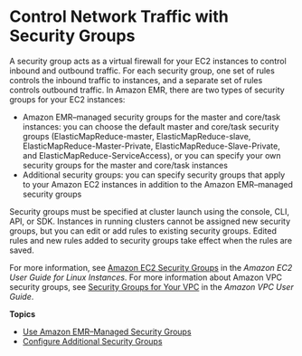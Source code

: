 # Control Network Traffic with Security Groups<a name="emr-security-groups"></a>

A security group acts as a virtual firewall for your EC2 instances to control inbound and outbound traffic\. For each security group, one set of rules controls the inbound traffic to instances, and a separate set of rules controls outbound traffic\. In Amazon EMR, there are two types of security groups for your EC2 instances:
+ Amazon EMR–managed security groups for the master and core/task instances: you can choose the default master and core/task security groups \(ElasticMapReduce\-master, ElasticMapReduce\-slave, ElasticMapReduce\-Master\-Private, ElasticMapReduce\-Slave\-Private, and ElasticMapReduce\-ServiceAccess\), or you can specify your own security groups for the master and core/task instances
+ Additional security groups: you can specify security groups that apply to your Amazon EC2 instances in addition to the Amazon EMR–managed security groups

Security groups must be specified at cluster launch using the console, CLI, API, or SDK\. Instances in running clusters cannot be assigned new security groups, but you can edit or add rules to existing security groups\. Edited rules and new rules added to security groups take effect when the rules are saved\.

For more information, see [Amazon EC2 Security Groups](http://docs.aws.amazon.com/AWSEC2/latest/UserGuide/using-network-security.html) in the *Amazon EC2 User Guide for Linux Instances*\. For more information about Amazon VPC security groups, see [Security Groups for Your VPC](http://docs.aws.amazon.com/AmazonVPC/latest/UserGuide/VPC_SecurityGroups.html) in the *Amazon VPC User Guide*\.

**Topics**
+ [Use Amazon EMR–Managed Security Groups](emr-man-sec-groups.md)
+ [Configure Additional Security Groups](emr-additional-sec-groups.md)